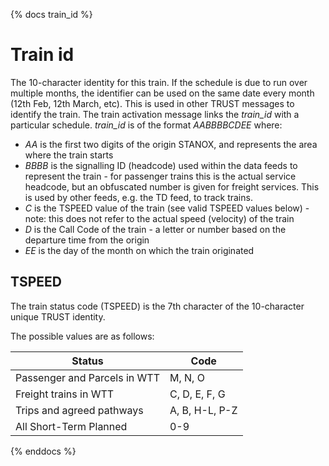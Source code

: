 {% docs train_id %}

# Train id
The 10-character identity for this train. If the schedule is due to run over multiple months, the identifier can be used on the same date every month (12th Feb, 12th March, etc).
This is used in other TRUST messages to identify the train. The train activation message links the *train_id* with a particular schedule. *train_id* is of the format *AABBBBCDEE* where:

* *AA* is the first two digits of the origin STANOX, and represents the area where the train starts
* *BBBB* is the signalling ID (headcode) used within the data feeds to represent the train - for passenger trains this is the actual service headcode, but an obfuscated number is given for freight services. This is used by other feeds, e.g. the TD feed, to track trains.
* *C* is the TSPEED value of the train (see valid TSPEED values below) - note: this does not refer to the actual speed (velocity) of the train
* *D* is the Call Code of the train - a letter or number based on the departure time from the origin
* *EE* is the day of the month on which the train originated


## TSPEED
The train status code (TSPEED) is the 7th character of the 10-character unique TRUST identity.

The possible values are as follows:

| **Status**                       | **Code**           |
|------------------------------|----------------|
| Passenger and Parcels in WTT | M, N, O        |
| Freight trains in WTT        | C, D, E, F, G  |
| Trips and agreed pathways    | A, B, H-L, P-Z |
| All Short-Term Planned       | 0-9            |

{% enddocs %}